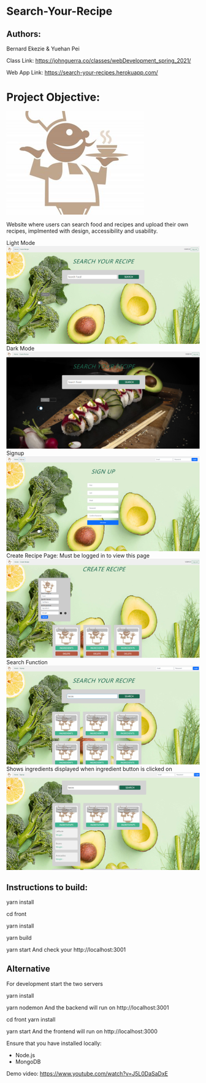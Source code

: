 # Search-Your-Recipe

## Authors:
Bernard Ekezie & Yuehan Pei

Class Link: https://johnguerra.co/classes/webDevelopment_spring_2021/

Web App Link: https://search-your-recipes.herokuapp.com/

# Project Objective:
![Logo](screenshot/dishes.png)

Website where users can search food and recipes and upload their own recipes, implmented with design, accessibility and usability.

Light Mode
![Light](screenshot/light.png)
Dark Mode
![Dark](screenshot/dark.png)
Signup
![Signup](screenshot/signup.png)
Create Recipe Page: Must be logged in to view this page
![Create](screenshot/create.png)
Search Function
![Search Function](screenshot/search.png)
Shows ingredients displayed when ingredient button is clicked on
![Search](screenshot/recipe.png)



## Instructions to build:

yarn install

cd front

yarn install

yarn build

yarn start
And check your http://localhost:3001

## Alternative
For development start the two servers

yarn install

yarn nodemon
And the backend will run on http://localhost:3001

cd front
yarn install

yarn start
And the frontend will run on http://localhost:3000

Ensure that you have installed locally:
- Node.js
- MongoDB

Demo video: https://www.youtube.com/watch?v=J5L0DaSaDxE

